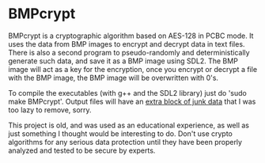 # BMPcrypt

BMPcrypt is a cryptographic algorithm based on AES-128 in PCBC mode. It uses the data from BMP images to encrypt and decrypt data in text files. There is also a second program to pseudo-randomly and deterministically generate such data, and save it as a BMP image using SDL2. The BMP image will act as a key for the encryption, once you encrypt or decrypt a file with the BMP image, the BMP image will be overwritten with 0's.


To compile the executables (with g++ and the SDL2 library) just do 'sudo make BMPcrypt'.
Output files will have an <a href="https://en.wikipedia.org/wiki/Block_cipher_mode_of_operation#Padding">extra block of junk data</a> that I was too lazy to remove, sorry.


This project is old, and was used as an educational experience, as well as just something I thought would be interesting to do. 
Don't use crypto algorithms for any serious data protection until they have been properly analyzed and tested to be secure by experts.
